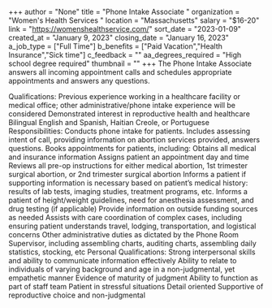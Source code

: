 +++
author = "None"
title = "Phone Intake Associate "
organization = "Women's Health Services "
location = "Massachusetts"
salary = "$16-20"
link = "https://womenshealthservice.com/"
sort_date = "2023-01-09"
created_at = "January 9, 2023"
closing_date = "January 16, 2023"
a_job_type = ["Full Time"]
b_benefits = ["Paid Vacation","Health Insurance","Sick time"]
c_feedback = ""
aa_degrees_required = "High school degree required"
thumbnail = ""
+++
The Phone Intake Associate answers all incoming appointment calls and schedules appropriate appointments and answers any questions. 

Qualifications:
Previous experience working in a healthcare facility or medical office; other administrative/phone intake experience will be considered 
Demonstrated interest in reproductive health and healthcare
Bilingual English and Spanish, Haitian Creole, or Portuguese 
Responsibilities:
Conducts phone intake for patients. Includes assessing intent of call, providing information on abortion services provided, answers questions. 
Books appointments for patients, including: 
Obtains all medical and insurance information
Assigns patient an appointment day and time
Reviews all pre-op instructions for either medical abortion, 1st trimester surgical abortion, or 2nd trimester surgical abortion
Informs a patient if supporting information is necessary based on patient’s medical history: results of lab tests, imaging studies, treatment programs, etc. 
Informs a patient of height/weight guidelines, need for anesthesia assessment, and drug testing (if applicable)
Provide information on outside funding sources as needed
Assists with care coordination of complex cases, including ensuring patient understands travel, lodging, transportation, and logistical concerns 
Other administrative duties as dictated by the Phone Room Supervisor, including assembling charts, auditing charts, assembling daily statistics, stocking, etc
Personal Qualifications:
Strong interpersonal skills and ability to communicate information effectively
Ability to relate to individuals of varying background and age in a non-judgmental, yet empathetic manner
Evidence of maturity of judgment
Ability to function as part of staff team
Patient in stressful situations
Detail oriented
Supportive of reproductive choice and non-judgmental
 
